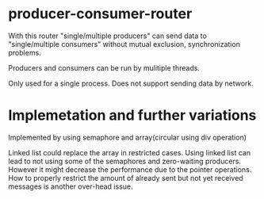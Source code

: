 # producer-consumer-router

With this router "single/multiple producers" can send data to "single/multiple consumers" without mutual exclusion, synchronization problems.

Producers and consumers can be run by mulitiple threads.

Only used for a single process.
Does not support sending data by network.

# Implemetation and further variations

Implemented by using semaphore and array(circular using div operation)

Linked list could replace the array in restricted cases. Using linked list can lead to not using some of the semaphores and zero-waiting producers. However it might decrease the performance due to the pointer operations. How to properly restrict the amount of already sent but not yet received messages is another over-head issue.
